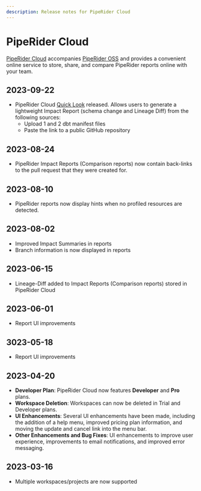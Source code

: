 ```yaml
---
description: Release notes for PipeRider Cloud
---
```


# PipeRider Cloud

[PipeRider Cloud](broken-reference/) accompanies [PipeRider OSS](../get-started/quick-start.md) and provides a convenient online service to store, share, and compare PipeRider reports online with your team.

## 2023-09-22

* PipeRider Cloud [Quick Look](https://cloud.piperider.io/quick-look) released. Allows users to generate a lightweight Impact Report (schema change and Lineage Diff) from the following sources:
  * Upload 1 and 2 dbt manifest files
  * Paste the link to a public GitHub repository

## 2023-08-24

* PipeRider Impact Reports (Comparison reports) now contain back-links to the pull request that they were created for.

## 2023-08-10

* PipeRider reports now display hints when no profiled resources are detected.

## 2023-08-02

* Improved Impact Summaries in reports
* Branch information is now displayed in reports

## 2023-06-15

* Lineage-Diff added to Impact Reports (Comparison reports) stored in PipeRider Cloud

## 2023-06-01

* Report UI improvements

## 3023-05-18

* Report UI improvements

## 2023-04-20

* **Developer Plan**: PipeRider Cloud now features **Developer** and **Pro** plans.
* **Workspace Deletion**: Workspaces can now be deleted in Trial and Developer plans.
* **UI Enhancements**: Several UI enhancements have been made, including the addition of a help menu, improved pricing plan information, and moving the update and cancel link into the menu bar.
* **Other Enhancements and Bug Fixes**: UI enhancements to improve user experience, improvements to email notifications, and improved error messaging.

## 2023-03-16

* Multiple workspaces/projects are now supported

